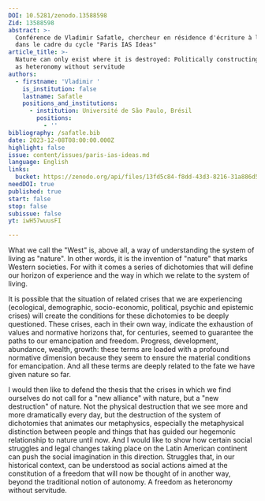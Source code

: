 ```yaml
---
DOI: 10.5281/zenodo.13588598
Zid: 13588598
abstract: >-
  Conférence de Vladimir Safatle, chercheur en résidence d'écriture à l'IEA,
  dans le cadre du cycle "Paris IAS Ideas"
article_title: >-
  Nature can only exist where it is destroyed: Politically constructing freedom
  as heteronomy without servitude
authors:
  - firstname: 'Vladimir '
    is_institution: false
    lastname: Safatle
    positions_and_institutions:
      - institution: Université de São Paulo, Brésil
        positions:
          - ''
bibliography: /safatle.bib
date: 2023-12-08T08:00:00.000Z
highlight: false
issue: content/issues/paris-ias-ideas.md
language: English
links:
  bucket: https://zenodo.org/api/files/13fd5c84-f8dd-43d3-8216-31a886d5431e
needDOI: true
published: true
start: false
stop: false
subissue: false
yt: iwH57wuusFI

---
```


What we call the "West" is, above all, a way of understanding the system of living as "nature". In other words, it is the invention of "nature" that marks Western societies. For with it comes a series of dichotomies that will define our horizon of experience and the way in which we relate to the system of living.

It is possible that the situation of related crises that we are experiencing (ecological, demographic, socio-economic, political, psychic and epistemic crises) will create the conditions for these dichotomies to be deeply questioned. These crises, each in their own way, indicate the exhaustion of values and normative horizons that, for centuries, seemed to guarantee the paths to our emancipation and freedom. Progress, development, abundance, wealth, growth: these terms are loaded with a profound normative dimension because they seem to ensure the material conditions for emancipation. And all these terms are deeply related to the fate we have given nature so far.

I would then like to defend the thesis that the crises in which we find ourselves do not call for a "new alliance" with nature, but a "new destruction" of nature. Not the physical destruction that we see more and more dramatically every day, but the destruction of the system of dichotomies that animates our metaphysics, especially the metaphysical distinction between people and things that has guided our hegemonic relationship to nature until now. And I would like to show how certain social struggles and legal changes taking place on the Latin American continent can push the social imagination in this direction. Struggles that, in our historical context, can be understood as social actions aimed at the constitution of a freedom that will now be thought of in another way, beyond the traditional notion of autonomy. A freedom as heteronomy without servitude.

<Youtube yt="iwH57wuusFI" caption="Nature can only exist where it is destroyed: Politically constructing freedom as heteronomy without servitude" start="false" stop="false"></Youtube>
